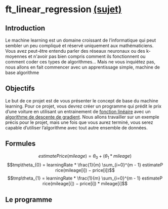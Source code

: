 # ft_linear_regression [(sujet)](https://cdn.intra.42.fr/pdf/pdf/3505/ft_linear_regression.fr.pdf)

## Introduction

Le machine learning est un domaine croissant de l’informatique qui peut sembler un peu compliqué et réservé uniquement aux mathématiciens. Vous avez peut-être entendu parler des réseaux neuronaux ou des k-moyennes et n'avoir pas bien compris comment ils fonctionnent ou comment coder ces types de
algorithmes...
Mais ne vous inquiétez pas, nous allons en fait commencer avec un apprentissage simple, machine de base algorithme

## Objectifs

Le but de ce projet est de vous présenter le concept de base du machine learning. Pour ce projet, vous devrez créer un programme qui prédit le prix d’une voiture en utilisant un entrainement de [fonction linéaire](https://fr.wikipedia.org/wiki/Fonction_lin%C3%A9aire_(analyse)) avec un [algorithme de descente de gradient](https://fr.wikipedia.org/wiki/Algorithme_du_gradient).
Nous allons travailler sur un exemple précis pour le projet, mais une fois que vous aurez terminé, vous serez capable d’utiliser l’algorithme avec tout autre ensemble de données.

## Formules

$$estimatePrice(mileage) = \theta_{0} + (\theta_{1} * mileage)$$
$$tmp\theta_{0} = learningRate * \frac{1}{m} \sum_{i=0}^{m - 1} estimateP rice(mileage[i]) − price[i])$$
$$tmp\theta_{1} = learningRate * \frac{1}{m} \sum_{i=0}^{m - 1} estimateP rice(mileage[i]) − price[i]) * mileage[i]$$


## Le programme


